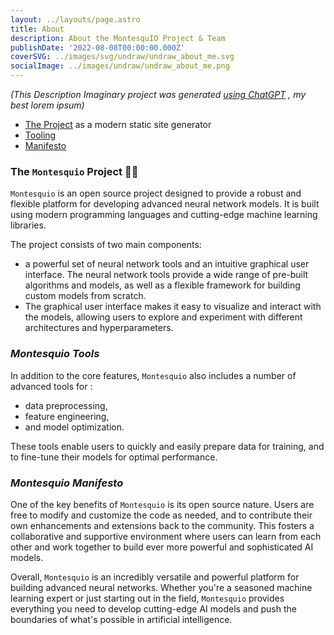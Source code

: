 ```yaml
---
layout: ../layouts/page.astro
title: About
description: About the MontesquIO Project & Team
publishDate: '2022-08-08T00:00:00.000Z'
coverSVG: ../images/svg/undraw/undraw_about_me.svg
socialImage: ../images/undraw/undraw_about_me.png
---
```


_(This Description Imaginary project was generated [using ChatGPT](https://chat.openai.com/chat) , my best lorem ipsum)_


- [The Project](#the-montesquio-project) as a modern static site generator
- [Tooling](#montesquio-tools)
- [Manifesto](#montesquio-manifesto)



### The `Montesquio` Project 🧑‍🚀


`Montesquio` is an open source project designed to provide a robust and flexible platform for developing advanced neural network models. It is built using modern programming languages and cutting-edge machine learning libraries.

The project consists of two main components: 
* a powerful set of neural network tools and an intuitive graphical user interface. The neural network tools provide a wide range of pre-built algorithms and models, as well as a flexible framework for building custom models from scratch. 
* The graphical user interface makes it easy to visualize and interact with the models, allowing users to explore and experiment with different architectures and hyperparameters.

### _Montesquio Tools_

In addition to the core features, `Montesquio` also includes a number of advanced tools for :
* data preprocessing, 
* feature engineering, 
* and model optimization.

These tools enable users to quickly and easily prepare data for training, and to fine-tune their models for optimal performance.

### _Montesquio Manifesto_

One of the key benefits of `Montesquio` is its open source nature. Users are free to modify and customize the code as needed, and to contribute their own enhancements and extensions back to the community. This fosters a collaborative and supportive environment where users can learn from each other and work together to build ever more powerful and sophisticated AI models.

Overall, `Montesquio` is an incredibly versatile and powerful platform for building advanced neural networks. Whether you're a seasoned machine learning expert or just starting out in the field, `Montesquio` provides everything you need to develop cutting-edge AI models and push the boundaries of what's possible in artificial intelligence.

